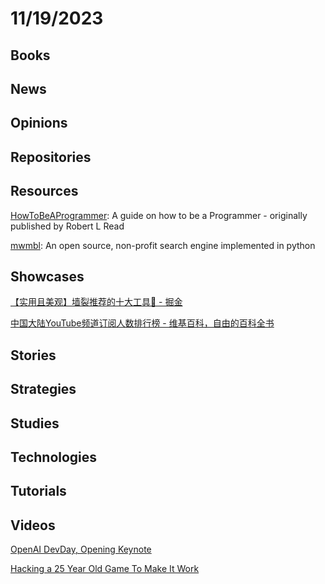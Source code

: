 # 11/19/2023

## Books

## News

## Opinions

## Repositories

## Resources
[HowToBeAProgrammer](https://github.com/braydie/HowToBeAProgrammer): A guide on how to be a Programmer - originally published by Robert L Read

[mwmbl](https://github.com/mwmbl/mwmbl): An open source, non-profit search engine implemented in python

## Showcases
[【实用且美观】墙裂推荐的十大工具🥽 - 掘金](https://juejin.cn/post/7299859799780294707)

[中国大陆YouTube频道订阅人数排行榜 - 维基百科，自由的百科全书](https://zh.wikipedia.org/wiki/%E4%B8%AD%E5%9C%8B%E5%A4%A7%E9%99%B8YouTube%E9%A0%BB%E9%81%93%E8%A8%82%E9%96%B1%E4%BA%BA%E6%95%B8%E6%8E%92%E8%A1%8C%E6%A6%9C)

## Stories

## Strategies

## Studies

## Technologies

## Tutorials

## Videos
[OpenAI DevDay, Opening Keynote](https://www.youtube.com/watch?v=U9mJuUkhUzk)

[Hacking a 25 Year Old Game To Make It Work](https://www.youtube.com/watch?v=eQOOx4mmY6I)
